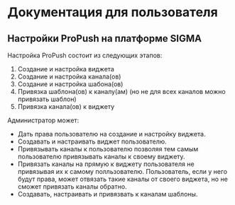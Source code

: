 # Документация для пользователя

## Настройки ProPush на платформе SIGMA

Настройка ProPush состоит из следующих этапов:
1. Создание и настройка виджета
2. Создание и настройка канала(ов)
3. Создание и настройка шабона(ов)
4. Привязка шаблона(ов) к каналу(ам) (но не для всех каналов можно привязать шаблон)
5. Привязка канала(ов) к виджету

Администратор может:
- Дать права пользователю на создание и настройку виджета.
- Создавать и настраивать виджет пользователю.
- Привязывать каналы к пользователю позволяя тем самым пользователю привязывать каналы к своему виджету.
- Привязать каналы на прямую к виджету пользователя не привязывая их к самому полльзователю. Пользователь, если у него будут права, может отвязать такие каналы от своего виджета, но не сможет привязать каналы обратно.
- Создавать, настраивать и привязвать к каналам шаблоны.

